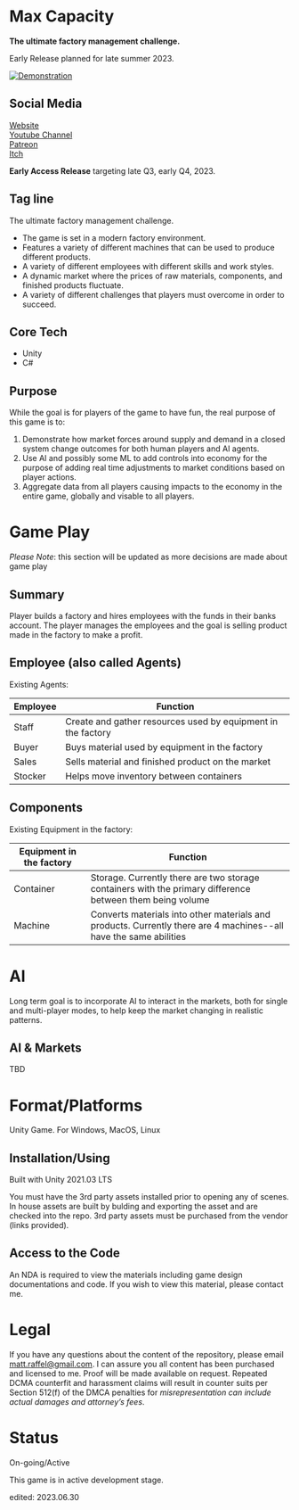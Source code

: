 # Max Capacity

**The ultimate factory management challenge.**  

Early Release planned for late summer 2023.  


[![Demonstration](https://img.youtube.com/vi/Ijl1_94TY_w/0.jpg)](https://youtu.be/Ijl1_94TY_w)


## Social Media
[Website](http://www.tatmangames.com)  
[Youtube Channel](https://www.youtube.com/@MattRaffel)  
[Patreon](https://tatmanblue.itch.io/max-capacity)  
[Itch](https://tatmanblue.itch.io/max-capacity)  

__Early Access Release__ targeting late Q3, early Q4, 2023.  


## Tag line

The ultimate factory management challenge.

- The game is set in a modern factory environment.  
- Features a variety of different machines that can be used to produce different products.  
- A variety of different employees with different skills and work styles.  
- A dynamic market where the prices of raw materials, components, and finished products fluctuate.  
- A variety of different challenges that players must overcome in order to succeed.  

## Core Tech

- Unity
- C#


## Purpose

While the goal is for players of the game to have fun, the real purpose of this game is to:

1. Demonstrate how market forces around supply and demand in a closed system change outcomes for both human players and AI agents.
2. Use AI and possibly some ML to add controls into economy for the purpose of adding real time adjustments to market conditions based
on player actions.
3. Aggregate data from all players causing impacts to the economy in the entire game, globally and visable to all players. 

# Game Play

_Please Note_: this section will be updated as more decisions are made about game play  

## Summary

Player builds a factory and hires employees with the funds in their banks account.  The player manages the employees and the goal
is selling product made in the factory to make a profit.

## Employee (also called Agents)

Existing Agents:  

| Employee | Function |
| -------- | -------- |
| Staff    | Create and gather resources used by equipment in the factory |
| Buyer    | Buys material used by equipment in the factory |
| Sales    | Sells material and finished product on the market |  
| Stocker  | Helps move inventory between containers |  



## Components

Existing Equipment in the factory:  

| Equipment in the factory | Function |
| -------- | -------- |
| Container | Storage.  Currently there are two storage containers with the primary difference between them being volume |
| Machine | Converts materials into other materials and products.  Currently there are 4 machines--all have the same abilities |


# AI

Long term goal is to incorporate AI to interact in the markets, both for single and multi-player modes, to help keep the market changing in realistic patterns.

## AI & Markets

TBD


# Format/Platforms
Unity Game.  For Windows, MacOS, Linux

## Installation/Using
Built with Unity 2021.03 LTS

You must have the 3rd party assets installed prior to opening any of scenes.   In house assets are built by bulding and exporting the asset and are checked into the repo.
3rd party assets must be purchased from the vendor (links provided).  

## Access to the Code

An NDA is required to view the materials including game design documentations and code.  If you wish to view this material, please contact me.  

# Legal
If you have any questions about the content of the repository, please email [matt.raffel@gmail.com](mailto:matt.raffel@gmail.com). I can assure you all content has been purchased and licensed to me. Proof will be made available on request. Repeated DCMA counterfit and harassment claims will result in counter suits per Section 512(f) of the DMCA penalties for _misrepresentation can include actual damages and attorney’s fees_.

# Status
On-going/Active

This game is in active development stage.

edited: 2023.06.30
